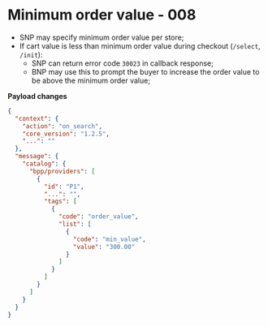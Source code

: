 # Minimum order value - 008

- SNP may specify minimum order value per store;
- If cart value is less than minimum order value during checkout (`/select`, `/init`):
  - SNP can return error code `30023` in callback response;
  - BNP may use this to prompt the buyer to increase the order value to be above the minimum order value;

**Payload changes**

```json
{
  "context": {
    "action": "on_search",
    "core_version": "1.2.5",
    "...": ""
  },
  "message": {
    "catalog": {
      "bpp/providers": [
        {
          "id": "P1",
          "...": "",
          "tags": [
            {
              "code": "order_value",
              "list": [
                {
                  "code": "min_value",
                  "value": "300.00"
                }
              ]
            }
          ]
        }
      ]
    }
  }
}
```